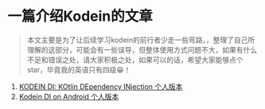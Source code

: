 # 一篇介绍Kodein的文章
> 本文主要是为了让后续学习kodein的前行者少走一些弯路，，整理了自己所理解的这部分，可能会有一些误导，但整体使用方式问题不大，如果有什么不足和错误之处，请大家积极之处，如果可以的话，希望大家能够点个star，毕竟我的英语只有四级😁！


1. [KODEIN DI: KOtlin DEpendency INjection 个人版本](https://github.com/kaycool/kodein_demo/blob/master/KODEIN%20DI:%20KOtlin%20DEpendency%20INjection.md)
2. [Kodein DI on Android 个人版本](https://github.com/kaycool/kodein_demo/blob/master/Kodein%20DI%20on%20Android.md)

